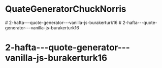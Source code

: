 # QuateGeneratorChuckNorris
#   2 - h a f t a - - - q u o t e - g e n e r a t o r - - - v a n i l l a - j s - b u r a k e r t u r k 1 6  
 # 2-hafta---quote-generator---vanilla-js-burakerturk16
# 2-hafta---quote-generator---vanilla-js-burakerturk16
